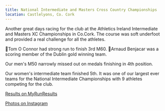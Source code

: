 ```yaml
---
title: National Intermediate and Masters Cross Country Championships
location: Castlelyons, Co. Cork
---
```


Another great days racing for the club at the Athletics Ireland Intermediate and Masters XC Championships in Co.Cork. The course was soft underfoot and provided a real challenge for all the athletes. 

🥉Tom O Connor had strong run to finish 3rd M60.
🥇Arnaud Benjacar was a scoring member of the Dublin gold winning team.

Our men's M50 narrowly missed out on medals finishing in 4th position. 

Our women's intermediate team finished 5th. It was one of our largest ever teams for the National Intermediate Championships with 9 athletes competing for the club.


<a href="https://www.myrunresults.com/events/irish_life_athletics_ireland_master_and_inter_xc_2022/4373/results" target="_blank" rel="noopener noreferrer">Results on MyRunResults</a>

<a href="https://www.instagram.com/p/CZ7kd6wMniD/" target="_blank" rel="noopener noreferrer">Photos on Instagram</a>
 
